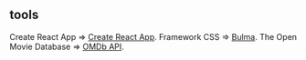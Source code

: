 
## tools

Create React App => [Create React App](https://github.com/facebook/create-react-app).
Framework CSS => [Bulma](https://bulma.io).
The Open Movie Database => [OMDb API](http://www.omdbapi.com).
